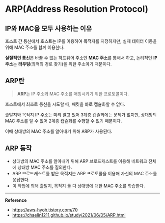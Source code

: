 # ARP(Address Resolution Protocol)
## IP와 MAC을 모두 사용하는 이유
호스트 간 통신에서 호스트는 IP를 이용하여 목적지를 지정하지만, 실제 데이터 이동을 위해 MAC 주소를 함께 이용한다.

**실질적인 통신**은 바꿀 수 없는 하드웨어 주소인 **MAC 주소**를 통해서 하고, 논리적인 **IP 주소**는 **라우팅**(최적의 경로 찾기)을 위한 주소이기 때문이다.

## ARP란
> **ARP**는 IP 주소와 MAC 주소를 매칭시키기 위한 프로토콜이다.

호스트에서 최초로 통신을 시도할 때, 패킷을 바로 캡슐화할 수 없다.

출발지와 목적지 IP 주소는 미리 알고 있어 3계층 캡슐화에는 문제가 없지만, 상대방의 MAC 주소를 알 수 없어 2계층 캡슐화를 수행할 수 없기 때문이다.

이때 상대방의 MAC 주소를 알아내기 위해 ARP가 사용된다.

## ARP 동작
- 상대방의 MAC 주소를 알아내기 위해 ARP 브로드캐스트를 이용해 네트워크 전체에 상대방 MAC 주소를 질의한다.
- ARP 브로드캐스트를 받은 목적지는 ARP 프로토콜을 이용해 자신의 MAC 주소를 응답한다.
- 이 작업에 의해 출발지, 목적지 둘 다 상대방에 대한 MAC 주소를 학습한다.

---
**Reference**<br>
- https://aws-hyoh.tistory.com/70
- https://chaelin1211.github.io/study/2021/06/05/ARP.html
